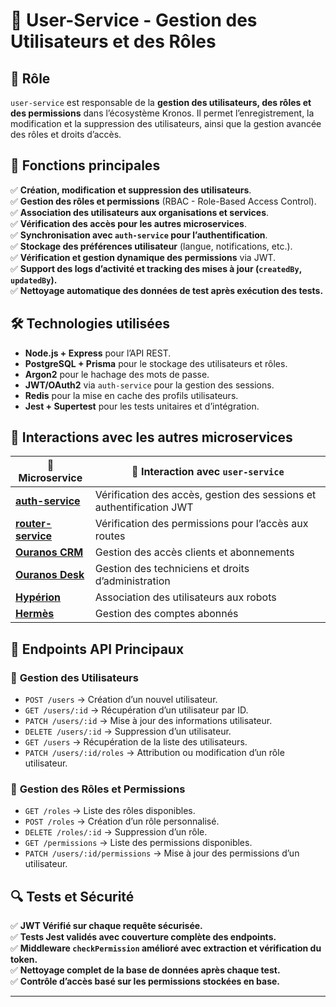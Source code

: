 # 📌 User-Service - Gestion des Utilisateurs et des Rôles

## 🚀 Rôle
`user-service` est responsable de la **gestion des utilisateurs, des rôles et des permissions** dans l’écosystème Kronos. Il permet l’enregistrement, la modification et la suppression des utilisateurs, ainsi que la gestion avancée des rôles et droits d’accès.

## 🔑 Fonctions principales
✅ **Création, modification et suppression des utilisateurs**.  
✅ **Gestion des rôles et permissions** (RBAC - Role-Based Access Control).  
✅ **Association des utilisateurs aux organisations et services**.  
✅ **Vérification des accès pour les autres microservices**.  
✅ **Synchronisation avec `auth-service` pour l’authentification**.  
✅ **Stockage des préférences utilisateur** (langue, notifications, etc.).  
✅ **Vérification et gestion dynamique des permissions** via JWT.  
✅ **Support des logs d’activité et tracking des mises à jour (`createdBy`, `updatedBy`).**  
✅ **Nettoyage automatique des données de test après exécution des tests.**  

## 🛠 Technologies utilisées
- **Node.js + Express** pour l’API REST.  
- **PostgreSQL + Prisma** pour le stockage des utilisateurs et rôles.  
- **Argon2** pour le hachage des mots de passe.  
- **JWT/OAuth2** via `auth-service` pour la gestion des sessions.  
- **Redis** pour la mise en cache des profils utilisateurs.  
- **Jest + Supertest** pour les tests unitaires et d’intégration.  

## 🔗 Interactions avec les autres microservices
| 📌 Microservice | 🔄 Interaction avec `user-service` |
|----------------|----------------------------------|
| **[auth-service](../auth_service/index.md)** | Vérification des accès, gestion des sessions et authentification JWT |
| **[router-service](../router_service/index.md)** | Vérification des permissions pour l’accès aux routes |
| **[Ouranos CRM](../../ouranos_crm/ouranos_crm_index.md)** | Gestion des accès clients et abonnements |
| **[Ouranos Desk](../../ouranos_desk/ouranos_desk_index.md)** | Gestion des techniciens et droits d’administration |
| **[Hypérion](../../hyperion/hyperion_index.md)** | Association des utilisateurs aux robots |
| **[Hermès](../../hermes/hermes_index.md)** | Gestion des comptes abonnés |

## 📡 Endpoints API Principaux
### 🔑 **Gestion des Utilisateurs**
- `POST /users` → Création d’un nouvel utilisateur.  
- `GET /users/:id` → Récupération d’un utilisateur par ID.  
- `PATCH /users/:id` → Mise à jour des informations utilisateur.  
- `DELETE /users/:id` → Suppression d’un utilisateur.  
- `GET /users` → Récupération de la liste des utilisateurs.  
- `PATCH /users/:id/roles` → Attribution ou modification d’un rôle utilisateur.  

### 🔏 **Gestion des Rôles et Permissions**
- `GET /roles` → Liste des rôles disponibles.  
- `POST /roles` → Création d’un rôle personnalisé.  
- `DELETE /roles/:id` → Suppression d’un rôle.  
- `GET /permissions` → Liste des permissions disponibles.  
- `PATCH /users/:id/permissions` → Mise à jour des permissions d’un utilisateur.  

## 🔍 Tests et Sécurité
✅ **JWT Vérifié sur chaque requête sécurisée.**  
✅ **Tests Jest validés avec couverture complète des endpoints.**  
✅ **Middleware `checkPermission` amélioré avec extraction et vérification du token.**  
✅ **Nettoyage complet de la base de données après chaque test.**  
✅ **Contrôle d’accès basé sur les permissions stockées en base.**  

---